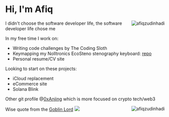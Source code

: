 # Hi, I'm Afiq

<img align="right" src="https://github-readme-stats.vercel.app/api/top-langs?username=afiqzudinhadi&show_icons=true&locale=en&layout=donut-vertical&card_width=300" alt="afiqzudinhadi" />

I didn't choose the software developer life, the software developer life chose me

In my free time I work on:

- Writing code challenges by The Coding Sloth
- Keymapping my Nolltronics EcoSteno stenography keyboard: [repo](https://github.com/afiqzudinhadi/EcoSteno-Firmware/tree/main)
- Personal resume/CV site
  
Looking to start on these projects:

- iCloud replacement
- eCommerce site
- Solana Blink
  
Other git profile @<a href="https://github.com/0xanjing">0xAnjing<a/> which is more focused on crypto tech/web3

<img align="right" src="https://github-readme-streak-stats.herokuapp.com/?user=afiqzudinhadi&hide_longest_streak=true&hide_current_streak=true&card_width=300" alt="afiqzudinhadi"/>

Wise quote from the [Goblin Lord](https://www.youtube.com/c/piratesoftware)
![](https://github.com/afiqzudinhadi/afiqzudinhadi/blob/main/Programming1920p_60fps_H264-128kbit_AAC-ezgif.com-crop.gif)
